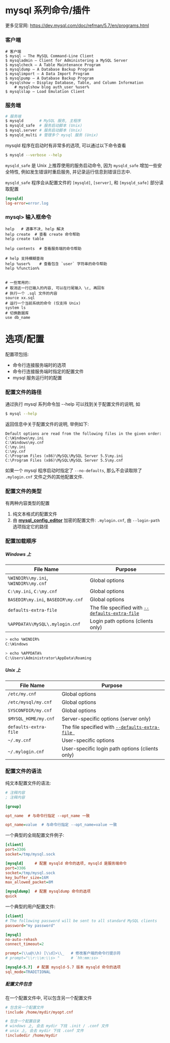 # mysql 系列命令/插件

更多见官网:  https://dev.mysql.com/doc/refman/5.7/en/programs.html



### 客户端

```shell
# 客户端
$ mysql — The MySQL Command-Line Client
$ mysqladmin — Client for Administering a MySQL Server
$ mysqlcheck — A Table Maintenance Program
$ mysqldump — A Database Backup Program
$ mysqlimport — A Data Import Program
$ mysqlpump — A Database Backup Program
$ mysqlshow — Display Database, Table, and Column Information
	# mysqlshow blog auth_user %user%
$ mysqlslap — Load Emulation Client
```

### 服务端

```bash
# 服务端
$ mysqld       # MySQL 服务, 主程序
$ mysqld_safe  # 服务启动脚本 (Unix)
$ mysql.server # 服务启动脚本 (Unix)
$ mysqld_multi # 管理多个 mysql 服务 (Unix)
```

mysqld 程序在启动时有非常多的选项,  可以通过以下命令查看

```bash
$ mysqld --verbose --help
```

`mysqld_safe` 是 Unix 上推荐使用的服务启动命令,  因为 `mysqld_safe` 增加一些安全特性,  例如发生错误时重启服务,  并记录运行信息到错误日志中.

`mysqld_safe`  程序会从配置文件的 `[mysqld]`, `[server]`, 和 `[mysqld_safe]` 部分读取配置

```ini
[mysqld]
log-error=error.log
```



### mysql>  输入框命令

```mysql
help   # 遇事不决, help 解决
help create  # 查看 create 命令帮助
help create table

help contents  # 查看服务端的命令帮助

# help 支持模糊查询
help %user%    # 查看包含 `user` 字符串的命令帮助
help %function%


# 一些常用的:
# 取消这一行已输入的内容, 可以在行尾输入 \c, 再回车
# 执行一个 .sql 文件的内容
source xx.sql
# 运行一个当前系统的命令 (仅支持 Unix)
system ls
# 切换数据库
use db_name
```



# 选项/配置

配置项包括:

- 命令行连接服务端时的选项
- 命令行连接服务端时指定的配置文件
- mysql 服务运行时的配置

### 配置文件的路径

通过执行 mysql 系列命令加 --help 可以找到关于配置文件的说明,  如

```bash
$ mysql --help
```

返回信息中关于配置文件的说明,  举例如下:

```
Default options are read from the following files in the given order:
C:\Windows\my.ini 
C:\Windows\my.cnf 
C:\my.ini 
C:\my.cnf 
C:\Program Files (x86)\MySQL\MySQL Server 5.5\my.ini 
C:\Program Files (x86)\MySQL\MySQL Server 5.5\my.cnf
```

如果一个 mysql 程序启动时指定了 ` --no-defaults `,  那么不会读取除了 ` .mylogin.cnf `  文件之外的其他配置文件.



### 配置文件的类型

有两种内容类型的配置

1. 纯文本格式的配置文件
2. 由 [**mysql_config_editor**](https://dev.mysql.com/doc/refman/5.7/en/mysql-config-editor.html) 加密的配置文件:  ` .mylogin.cnf `,  由 `--login-path` 选项指定它的路径



### 配置加载顺序

##### Windows 上

| File Name                            | Purpose                                                      |
| ------------------------------------ | ------------------------------------------------------------ |
| `%WINDIR%\my.ini`, `%WINDIR%\my.cnf` | Global options                                               |
| `C:\my.ini`, `C:\my.cnf`             | Global options                                               |
| `BASEDIR\my.ini`, `BASEDIR\my.cnf`   | Global options                                               |
| `defaults-extra-file`                | The file specified with [`--defaults-extra-file`](https://dev.mysql.com/doc/refman/5.7/en/option-file-options.html#option_general_defaults-extra-file) |
| `%APPDATA%\MySQL\.mylogin.cnf`       | Login path options (clients only)                            |

```bash
> echo %WINDIR%
C:\Windows

> echo %APPDATA%
C:\Users\Administrator\AppData\Roaming
```





##### Unix 上

| File Name             | Purpose                                                      |
| --------------------- | ------------------------------------------------------------ |
| `/etc/my.cnf`         | Global options                                               |
| `/etc/mysql/my.cnf`   | Global options                                               |
| `SYSCONFDIR/my.cnf`   | Global options                                               |
| `$MYSQL_HOME/my.cnf`  | Server-specific options (server only)                        |
| `defaults-extra-file` | The file specified with [`--defaults-extra-file `](https://dev.mysql.com/doc/refman/5.7/en/option-file-options.html#option_general_defaults-extra-file) |
| `~/.my.cnf`           | User-specific options                                        |
| `~/.mylogin.cnf`      | User-specific login path options (clients only)              |





### 配置文件的语法

纯文本配置文件的语法:

```ini
# 注释内容
; 注释内容

[group]

opt_name  # 与命令行指定 --opt_name 一致

opt_name=value  # 与命令行指定 --opt_name=value 一致
```

一个典型的全局配置文件例子:

```ini
[client]
port=3306
socket=/tmp/mysql.sock

[mysqld]     # 配置 mysqld 命令的选项, mysqld 是服务端命令
port=3306
socket=/tmp/mysql.sock
key_buffer_size=16M
max_allowed_packet=8M

[mysqldump]  # 配置 mysqldump 命令的选项
quick
```

一个典型的用户配置文件:

```ini
[client]
# The following password will be sent to all standard MySQL clients
password="my password"

[mysql]
no-auto-rehash
connect_timeout=2

prompt=(\\u@\\h) [\\d]>\\_   # 修改客户端的命令行提示符
# prompt="\\r:\\m:\\s> "     # `hh:mm:ss> `

[mysqld-5.7]  # 配置 mysqld-5.7 版本 mysqld 命令的选项
sql_mode=TRADITIONAL
```



##### 配置文件包含

在一个配置文件中,  可以包含另一个配置文件

```ini
# 包含另一个配置文件
!include /home/mydir/myopt.cnf

# 包含一个配置目录
# windows 上, 会去 mydir 下找 .init / .conf 文件
# unix 上, 会去 mydir 下找 .conf 文件
!includedir /home/mydir  
```



